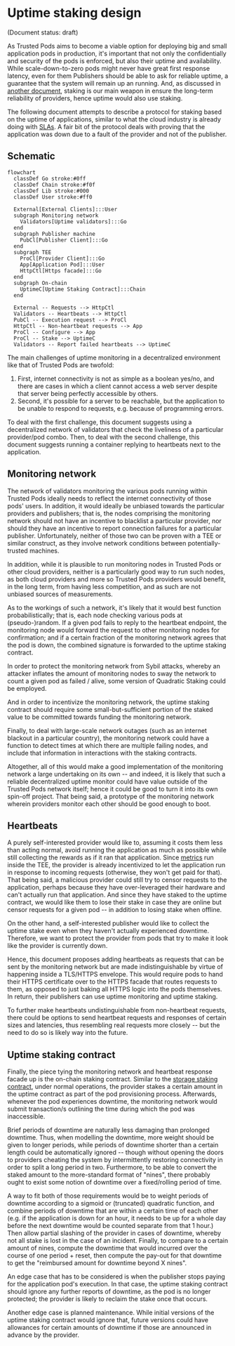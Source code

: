 # Uptime staking design

(Document status: draft)

As Trusted Pods aims to become a viable option for deploying big and small application pods in production, it's important that not only the confidentially and security of the pods is enforced, but also their uptime and availability. While scale-down-to-zero pods might never have great first response latency, even for them Publishers should be able to ask for reliable uptime, a guarantee that the system will remain up an running. And, as discussed in [another document](STAKING.md), staking is our main weapon in ensure the long-term reliability of providers, hence uptime would also use staking.


The following document attempts to describe a protocol for staking based on the uptime of applications, similar to what the cloud industry is already doing with [SLAs](https://en.wikipedia.org/wiki/Service-level_agreement). A fair bit of the protocol deals with proving that the application was down due to a fault of the provider and not of the publisher.

## Schematic

```mermaid
flowchart
  classDef Go stroke:#0ff
  classDef Chain stroke:#f0f
  classDef Lib stroke:#000
  classDef User stroke:#ff0

  External[External Clients]:::User
  subgraph Monitoring network
    Validators[Uptime validators]:::Go
  end
  subgraph Publisher machine
    PubCl[Publisher Client]:::Go
  end
  subgraph TEE
    ProCl[Provider Client]:::Go
    App[Application Pod]:::User
    HttpCtl[Https facade]:::Go
  end
  subgraph On-chain
    UptimeC[Uptime Staking Contract]:::Chain
  end

  External -- Requests --> HttpCtl
  Validators -- Heartbeats --> HttpCtl
  PubCl -- Execution request --> ProCl
  HttpCtl -- Non-heartbeat requests --> App
  ProCl -- Configure --> App
  ProCl -- Stake --> UptimeC
  Validators -- Report failed heartbeats --> UptimeC
```

The main challenges of uptime monitoring in a decentralized environment like that of Trusted Pods are twofold:

1. First, internet connectivity is not as simple as a boolean yes/no, and there are cases in which a client cannot access a web server despite that server being perfectly accessible by others.
2. Second, it's possible for a server to be reachable, but the application to be unable to respond to requests, e.g. because of programming errors.

To deal with the first challenge, this document suggests using a decentralized network of validators that check the liveliness of a particular provider/pod combo. Then, to deal with the second challenge, this document suggests running a container replying to heartbeats next to the application.

## Monitoring network

The network of validators monitoring the various pods running within Trusted Pods ideally needs to reflect the internet connectivity of those pods' users. In addition, it would ideally be unbiased towards the particular providers and publishers; that is, the nodes comprising the monitoring network should not have an incentive to blacklist a particular provider, nor should they have an incentive to report connection failures for a particular publisher. Unfortunately, neither of those two can be proven with a TEE or similar construct, as they involve network conditions between potentially-trusted machines.

In addition, while it is plausible to run monitoring nodes in Trusted Pods or other cloud providers, neither is a particularly good way to run such nodes, as both cloud providers and more so Trusted Pods providers would benefit, in the long term, from having less competition, and as such are not unbiased sources of measurements.

As to the workings of such a network, it's likely that it would best function probabilistically; that is, each node checking various pods at (pseudo-)random. If a given pod fails to reply to the heartbeat endpoint, the monitoring node would forward the request to other monitoring nodes for confirmation; and if a certain fraction of the monitoring network agrees that the pod is down, the combined signature is forwarded to the uptime staking contract.

In order to protect the monitoring network from Sybil attacks, whereby an attacker inflates the amount of monitoring nodes to sway the network to count a given pod as failed / alive, some version of Quadratic Staking could be employed.

And in order to incentivize the monitoring network, the uptime staking contract should require some small-but-sufficient portion of the staked value to be committed towards funding the monitoring network.

Finally, to deal with large-scale network outages (such as an internet blackout in a particular country), the monitoring network could have a function to detect times at which there are multiple failing nodes, and include that information in interactions with the staking contracts.

Altogether, all of this would make a good implementation of the monitoring network a large undertaking on its own -- and indeed, it is likely that such a reliable decentralized uptime monitor could have value outside of the Trusted Pods network itself; hence it could be good to turn it into its own spin-off project. That being said, a prototype of the monitoring network wherein providers monitor each other should be good enough to boot.

<!-- TODO: NOTE: An alternative here is to have no heartbeats, but instead to have a monitoring network that users can route requests through to get a signed confirmation that the request gets no response -- along with ensuring the facade always returns at least *some* response. -->

## Heartbeats

A purely self-interested provider would like to, assuming it costs them less than acting normal, avoid running the application as much as possible while still collecting the rewards as if it ran that application. Since [metrics](PRICING.md) run inside the TEE, the provider is already incentivized to let the application run in response to incoming requests (otherwise, they won't get paid for that). That being said, a malicious provider could still try to censor requests to the application, perhaps because they have over-leveraged their hardware and can't actually run that application. And since they have staked to the uptime contract, we would like them to lose their stake in case they are online but censor requests for a given pod -- in addition to losing stake when offline.

On the other hand, a self-interested publisher would like to collect the uptime stake even when they haven't actually experienced downtime. Therefore, we want to protect the provider from pods that try to make it look like the provider is currently down.

Hence, this document proposes adding heartbeats as requests that can be sent by the monitoring network but are made indistinguishable by virtue of happening inside a TLS/HTTPS envelope. This would require pods to hand their HTTPS certificate over to the HTTPS facade that routes requests to them, as opposed to just baking all HTTPS logic into the pods themselves. In return, their publishers can use uptime monitoring and uptime staking. <!--NOTE: an alternative here is to allow the monitoring network to send broken TLS requests that are indistinguishable from normal network requests outside the TEE, then intercepting those at the facade and responding with a heartbeat there.-->

To further make heartbeats undistinguishable from non-heartbeat requests, there could be options to send heartbeat requests and responses of certain sizes and latencies, thus resembling real requests more closely -- but the need to do so is likely way into the future.

## Uptime staking contract

Finally, the piece tying the monitoring network and heartbeat response facade up is the on-chain staking contract. Similar to the [storage staking contract](STORAGE.md), under normal operations, the provider stakes a certain amount in the uptime contract as part of the pod provisioning process. Afterwards, whenever the pod experiences downtime, the monitoring network would submit transaction/s outlining the time during which the pod was inaccessible.

Brief periods of downtime are naturally less damaging than prolonged downtime. Thus, when modelling the downtime, more weight should be given to longer periods, while periods of downtime shorter than a certain length could be automatically ignored -- though without opening the doors to providers cheating the system by intermittently restoring connectivity in order to split a long period in two. Furthermore, to be able to convert the staked amount to the more-standard format of "nines", there probably ought to exist some notion of downtime over a fixed/rolling period of time.

A way to fit both of those requirements would be to weight periods of downtime according to a sigmoid or (truncated) quadratic function, and combine periods of downtime that are within a certain time of each other (e.g. if the application is down for an hour, it needs to be up for a whole day before the next downtime would be counted separate from that 1 hour.) Then allow partial slashing of the provider in cases of downtime, whereby not all stake is lost in the case of an incident. Finally, to compare to a certain amount of nines, compute the downtime that would incurred over the course of one period + reset, then compute the pay-out for that downtime to get the "reimbursed amount for downtime beyond X nines".

An edge case that has to be considered is when the publisher stops paying for the application pod's execution. In that case, the uptime staking contract should ignore any further reports of downtime, as the pod is no longer protected; the provider is likely to reclaim the stake once that occurs.

Another edge case is planned maintenance. While initial versions of the uptime staking contract would ignore that, future versions could have allowances for certain amounts of downtime if those are announced in advance by the provider.
